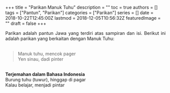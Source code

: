 +++
title = "Parikan Manuk Tuhu"
description = ""
toc = true
authors = []
tags = ["Pantun", "Parikan"]
categories = ["Parikan"]
series = []
date = 2018-10-22T12:45:00Z
lastmod = 2018-12-05T10:56:32Z
featuredImage = ""
draft = false
+++

<div style="text-align: justify;">Parikan adalah pantun Jawa yang terdiri atas sampiran dan isi. Berikut ini adalah parikan yang berkaitan dengan Manuk Tuhu:<br /><br />
<blockquote class="tr_bq">Manuk tuhu, mencok pager<br />Yen sinau, dadi pinter</blockquote><br />
<b>Terjemahan dalam Bahasa Indonesia</b><br />
Burung tuhu (tuwur), hinggap di pagar<br />Kalau belajar, menjadi pintar</div>
